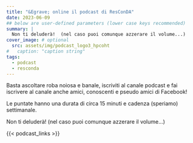 ```yaml
---
title: "&Egrave; online il podcast di ResConDA"
date: 2023-06-09
## below are user-defined parameters (lower case keys recommended)
summary: |
  Non ti deluderà!  (nel caso puoi comunque azzerare il volume...)
cover_image: # optional
  src: assets/img/podcast_logo3_hpcoht
#   caption: "caption string"
tags:
  - podcast
  - resconda
---
```


Basta ascoltare roba noiosa e banale, iscriviti al canale podcast e fai iscrivere al canale anche amici, conoscenti e pseudo amici di Facebook!

Le puntate hanno una durata di circa 15 minuti e cadenza (speriamo) settimanale.

Non ti deluderà!  (nel caso puoi comunque azzerare il volume...)

{{< podcast_links >}}